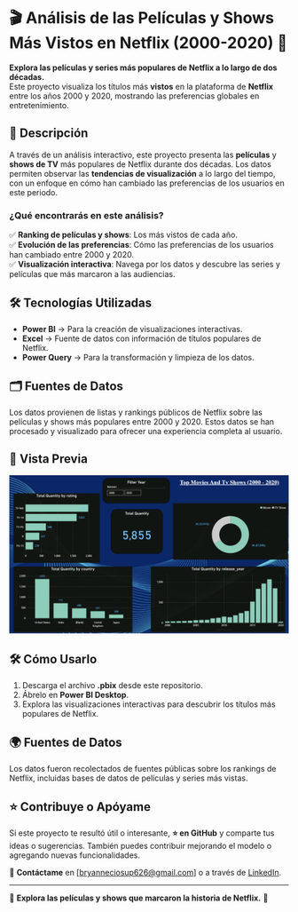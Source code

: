 # 🎬 Análisis de las Películas y Shows Más Vistos en Netflix (2000-2020) 🌟

**Explora las películas y series más populares de Netflix a lo largo de dos décadas.**  
Este proyecto visualiza los títulos más **vistos** en la plataforma de **Netflix** entre los años 2000 y 2020, mostrando las preferencias globales en entretenimiento.

## 📌 Descripción

A través de un análisis interactivo, este proyecto presenta las **películas** y **shows de TV** más populares de Netflix durante dos décadas. Los datos permiten observar las **tendencias de visualización** a lo largo del tiempo, con un enfoque en cómo han cambiado las preferencias de los usuarios en este periodo. 

### **¿Qué encontrarás en este análisis?**

✅ **Ranking de películas y shows**: Los más vistos de cada año.  
✅ **Evolución de las preferencias**: Cómo las preferencias de los usuarios han cambiado entre 2000 y 2020.  
✅ **Visualización interactiva**: Navega por los datos y descubre las series y películas que más marcaron a las audiencias.

## 🛠 Tecnologías Utilizadas

- **Power BI** → Para la creación de visualizaciones interactivas.  
- **Excel** → Fuente de datos con información de títulos populares de Netflix.  
- **Power Query** → Para la transformación y limpieza de los datos.

## 🗂 Fuentes de Datos

Los datos provienen de listas y rankings públicos de Netflix sobre las películas y shows más populares entre 2000 y 2020. Estos datos se han procesado y visualizado para ofrecer una experiencia completa al usuario.

## 📸 Vista Previa

![Dashboard Preview](ReportMovieTvShowsTop.png)

## 🛠 Cómo Usarlo

1. Descarga el archivo **.pbix** desde este repositorio.  
2. Ábrelo en **Power BI Desktop**.  
3. Explora las visualizaciones interactivas para descubrir los títulos más populares de Netflix.

## 🌍 Fuentes de Datos

Los datos fueron recolectados de fuentes públicas sobre los rankings de Netflix, incluidas bases de datos de películas y series más vistas.

## ⭐ Contribuye o Apóyame

Si este proyecto te resultó útil o interesante, **⭐ en GitHub** y comparte tus ideas o sugerencias. También puedes contribuir mejorando el modelo o agregando nuevas funcionalidades.

📧 **Contáctame** en [bryanneciosup626@gmail.com] o a través de [LinkedIn](https://www.linkedin.com/in/brayan-rafael-neciosup-bola%C3%B1os-407a59246/).

---

🔗 **Explora las películas y shows que marcaron la historia de Netflix.** 🚀
